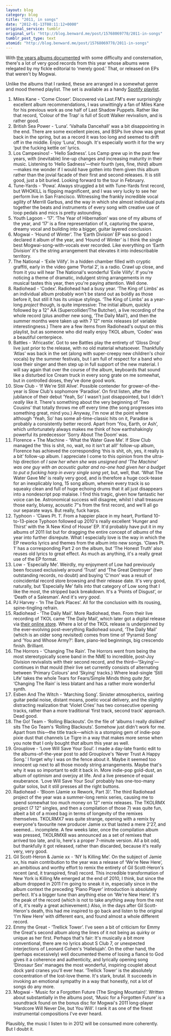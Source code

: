```yaml
---
layout: blog
category: blog
title: "2011, in songs"
date: "2012-01-13T08:11:12+0000"
original_service: tumblr
original_url: "http://blog.benward.me/post/15768069778/2011-in-songs"
tumblr_post_type: text
atomid: "http://blog.benward.me/post/15768069778/2011-in-songs"
---
```

With [the years albums documented](http://blog.benward.me/post/15557536798) with some difficulty and consternation, there's a lot of very good records from this year whose albums were relegated by my fickle editorial to ‘merely good.’ That, or released on EPs that weren't by Mogwai.

Unlike the albums that I ranked, these are arranged in a somewhat genre and mood themed playlist. The set is available as a handy [Spotify playlist](http://open.spotify.com/user/bnwrd/playlist/10nI1n4cMDnu6EQFRsaQWu). 

1. Miles Kane - ‘Come Closer’. Discovered via Last.FM's ever surprisingly excellent album recommendations, I was unwittingly a fan of Miles Kane for his previous work as one half of Last Shadow Puppets. Rather like that record, ‘Colour of the Trap’ is full of Scott Walker revivalism, and is rather good.
2. British Sea Power - ‘Luna’. ‘Valhalla Dancehall’ was a bit disappointing in the end. There are some excellent pieces, and BSPs live show was great back in the spring, but as a record it was too long and seemed to drift off in the middle. Enjoy ‘Luna’, though. It's especially worth it for the wry ‘put the fucking kettle on’ lyrics.
3. Los Campesinos! - ‘Hello Sadness’. Los Camp grew up in the past few years, with (inevitable) line-up changes and increasing maturity in their music. Listening to ‘Hello Sadness’—their fourth (yes, fine, *third*) album—makes me wonder if I would have gotten into them given this album rather than the jovial facade of their first and second releases. It is still good, just a bit buried. Looking forward to the tour in February.
4. Tune-Yards - ‘Powa’. Always struggled a bit with Tune-Yards first record, but WHOKILL is flipping magnificent, and I was very lucky to see her perform live in San Francisco. Witnessing the frankly incredible vocal agility of Merrill Garbus, and the way in which she almost individual puts together the beats and instruments of every song with creative use of loop pedals and mics is pretty astounding.
5. Youth Lagoon - ‘17’. ‘The Year of Hibernation’ was one of my albums of the year, and ‘17’ is a fine representation of it, capturing the sparse, dreamy vocal and building into a bigger, guitar layered conclusion.
6. Mogwai - ‘Hound of Winter’. The ‘Earth Division’ EP was so good I declared it album of the year, and ‘Hound of Winter’ is I think the single best Mogwai-song-with-vocals ever recorded. Like everything on ‘Earth Division’ it's the string arrangement that elevates it into indescribable territory.
7. The National - ‘Exile Vilify’. In a hidden chamber filled with cryptic graffiti, early in the video game ‘Portal 2’, is a radio. Crawl up close, and from it you will hear The National's wonderful ‘Exile Vilify’. If you're noticing a theme of dramatic, indulgent string arrangements in my musical tastes this year, then you're paying attention. Well done.
8. Radiohead - ‘Codex’. Radiohead had a busy year. ‘The King of Limbs’ as an individual album probably won't be stand out as boldly as those before it, but still it has its unique stylings. ‘The King of Limbs’ as a year-long *project* though, is quite impressive: The initial album, quickly followed by a 12" AA (Supercollider/The Butcher), a live recording of the whole record (plus another new song, ‘The Daily Mail’), and then the summer months were taken up with 7 12" remix releases (of variable interestingness.) There are a few items from Radiohead's output on this playlist, but as someone who did really enjoy TKOL album, ‘Codex’ was a beautiful centerpiece.
9. Battles - ‘Africastle’. Got to see Battles play the entirety of ‘Gloss Drop’ live just prior to the release, with no old material whatsoever. Thankfully ‘Atlas’ was back in the set (along with super-creepy new children's choir vocals) by the summer festivals, but I am full of respect for a band who lose their singer and then step up in full support of the new material. I will say again that over the course of the album, keyboards that sound like a disturbed Ice Cream truck in every song grate on me somewhat, but in controlled doses, they've done good work.
10. Slow Club - ‘If We're Still Alive’. Possible contender for grower-of-the-year is Slow Club's sophomore ‘Paradise’. On first listen, after the jubilance of their debut ‘Yeah, So’ I wasn't just disappointed, but I didn't *really* like it. There's something about the very beginning of ‘Two Cousins’ that totally throws me off every time (the song progresses into something great, mind you.) Anyway, I'm now at the point where although ‘Yeah, So’ has some all-time-classic hits on it, Paradise is probably a consistently better record. Apart from ‘You, Earth, or Ash’, which unfortunately always makes me think of how earthshakingly powerful its predecessor ‘Sorry About The Doom’ was.
11. Florence + The Machine - ‘What the Water Gave Me’. If Slow Club managed the ‘this is shit, no, wait, no it isn't at all!’ follow-up album, Florence has achieved the corresponding ‘this is shit, oh, yes, it really is a bit’ follow-up album. I appreciate I come to this opinion from the ultra-hip direction of *I saw her when she was unsigned and ‘The Machine’ was one guy with an acoustic guitar and no-one had given her a budget to put a fucking harp in every single song yet*, but, well, that. ‘What The Water Gave Me’ is really very good, and is therefore a huge cock-tease for an inexplicably long, 15 song album, wherein every track is so squeaky clean and full of huge echoing drums that it all just disappears into a nondescript pop malaise. I find this tragic, given how fantastic her voice can be. Astronomical success will disagree, whilst I shall treasure those early, bluesy, acoustic 7"s from the first record, and we'll all go our separate ways. But really, fuck harps.
12. Typhoon - ‘Claws Pt. 1’. From a happier place in my heart, Portland 10-to-13-piece Typhoon followed up 2010's really excellent ‘Hunger and Thirst’ with the ‘A New Kind of House’ EP. It'd probably have put it in my albums of 2011 list but for dragging the entire concept of *albums* of the year into further disrepute. What I especially love is the way in which the EP reworks lyrics and themes from the album into new songs. ‘Claws Pt. 1’ has a corresponding Part 2 on the album, but ‘The Honest Truth’ also reuses old lyrics to great effect. As much as anything, it's a really great use of the EP format.
13. Low - ‘Especially Me’. Weirdly, my enjoyment of Low had previously been focused exclusively around ‘Trust’ and ‘The Great Destroyer’ (two outstanding records, no doubt) and buying ‘C'mon’ was a result of coincidental record store browsing and their release date. It's very good, naturally, but ‘Especially Me’ falls into that category of Low song that I like the most, the stripped back breakdown. It's a ‘Points of Disgust’, or ‘Death of a Salesman’. And it's *very good*.
14. PJ Harvey - ‘In The Dark Places’. All for the conclusion with its rousing, spine-tingling refrain.
15. Radiohead - ‘The Daily Mail’. More Radiohead, then. From their live recording of TKOL came ‘The Daily Mail’, which later got a digital release via [their online store](http://www.thekingoflimbs.com/Store/DII-1127-5-the+daily+mail++staircase(wav).html). Where a lot of the TKOL release is underpinned by the ever-evolving post-everything Radiohead sound, ‘The Daily Mail’ (which is an older song revisited) comes from time of ‘Pyramid Song’ and ‘You and Whose Army?’: Bare, piano-led beginnings, big crescendo finish. Brilliant.
16. The Horrors - ‘Changing The Rain’. The Horrors went from being the most stereotypically scene band in the NME to incredible, post-Joy Division revivalists with their second record, and the third—‘Skying’—continues in that mould (their live set currently consists of alternating between ‘Primary Colours’ and ‘Skying’ tracks.) Where lead-single ‘Still Life’ takes the whole Tears for Fears/Simple Minds thing *quite far*, ‘Changing The Rain’ is less blatant and has a rather more wonderful synth.
17. Esben And The Witch - ‘Marching Song’. Sinister atmospherics, swirling guitar pedal noise, distant moans, poetic vocal delivery, and the slightly distracting realization that ‘Violet Cries’ has two consecutive opening tracks, rather than a more traditional ‘first track, second track’ approach. Dead good.
18. The Go! Team - ‘Rolling Blackouts’. On the file of ‘albums I really disliked’ sits The Go Team's ‘Rolling Blackouts’. Somehow just didn't work for me. Apart from this—the title track—which is a stomping gem of indie-pop pixie dust that channels Le Tigre in a way that makes more sense when you note that I only bought *that* album this year as well.
19. Grouplove - ‘Love Will Save Your Soul’. I made a day-late frantic edit to the albums-of-the-year post to add Grouplove's ‘Never Trust A Happy Song.’ I forget why I was on the fence about it. Maybe it seemed too innocent up next to all those moody string arrangements. Maybe that's why it was so important to edit it back in. More indie-pop gold-dust, an album of optimism and overjoy at life. And a live presence of equal exuberance. ‘Love Will Save Your Soul’ probably has one-too-many guitar solos, but it still presses all the right buttons.
20. Radiohead - ‘Bloom (Jamie xx Rework, Part 3)’. The third Radiohead project of the year was a summer-long remix series, causing me to spend somewhat too much money on 12" remix releases. The TKOLRMX project (7 12" singles, and then a compilation of those 7) was quite fun, albeit a bit of a mixed bag in terms of longevity of the remixes themselves. TKOLRMX7 was quite strange, opening with a remix by everyone's favourite new producer Jamie xx that lasted a mere 2'27, and seemed… incomplete. A few weeks later, once the compilation album was pressed, TKOLRMX8 was announced as a set of remixes that arrived too late, and lo, here's a proper 7-minute version. All a bit odd, but thankfully it got released, rather than discarded, because it's really very, very good.
21. Gil Scott-Heron & Jamie xx - ‘NY Is Killing Me’. On the subject of Jamie xx, his main contribution to the year was a release of ‘We're New Here’, an ambitious and worthy effort to remix the entirety of Gil Scott-Heron's recent (and, it transpired, final) record. This incredible transformation of New York is Killing Me emerged at the end of 2010, I think, but since the album dropped in 2011 I'm going to sneak it in, especially since in the album context the preceding ‘Piano Player’ introduction is absolutely perfect. It's a bigger tune than anything else on ‘We're New Here’. It's the peak of the record (which is not to take anything away from the rest of it, it's really a great achievement.) Also, in the days after Gil Scott-Heron's death, this had me inspired to go back and listen to the original ‘I'm New Here’ with different ears, and found almost a whole different record.
22. Emmy the Great - ‘Trellick Tower’. I've seen a bit of criticism for Emmy the Great's second album along the lines of it not being as quirky or unique as her first. Perhaps that's fair: It's musically a bit more conventional, there are no lyrics about S Club 7, or unexpected interjections of Leonard Cohen's ‘Hallelujah’. On the other hand, the (perhaps excessively) well documented theme of losing a fiancé to God gives it a coherence and authenticity, and lyrically opening song ‘Dinosaur Sex’ manages the most wonderful, inspiring couplet about dock yard cranes you'll ever hear. ‘Trellick Tower’ is the absolutely concentration of the lost-love theme. It's stark, brutal. It succeeds in invoking an emotional sympathy in a way that honestly, not a lot of songs do any more.
23. Mogwai - ‘Music for a Forgotten Future (The Singing Mountain)’. Written about substantially in the albums post, ‘Music for a Forgotten Future’ is a soundtrack found on the bonus disc for Mogwai's 2011 long-player ‘Hardcore Will Never Die, but You Will’. I rank it as one of the finest instrumental compositions I've ever heard.

Plausibly, the music I listen to in 2012 will be consumed more coherently. But I doubt it.